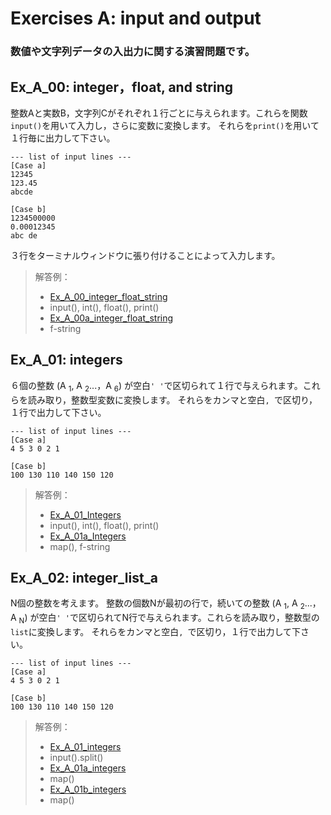 # **Exercises A: input and output**
### 数値や文字列データの入出力に関する演習問題です。

## Ex_A_00: integer，float, and string
整数Aと実数B，文字列Cがそれぞれ１行ごとに与えられます。これらを関数`input()`を用いて入力し，さらに変数に変換します。 
それらを`print()`を用いて１行毎に出力して下さい。

```
--- list of input lines ---
[Case a]
12345
123.45
abcde

[Case b]
1234500000
0.00012345
abc de
```
３行をターミナルウィンドウに張り付けることによって入力します。

>解答例：
>- [Ex_A_00_integer_float_string](https://github.com/GMPythonGitHub/GMPython_Exercises_for_Math_Model/blob/main/Exercises_A_Input_and_Output/Ex_A_00_integer_float_string.py)
>  - input(), int(), float(), print()
>- [Ex_A_00a_integer_float_string](https://github.com/GMPythonGitHub/GMPython_Exercises_for_Math_Model/blob/main/Exercises_A_Input_and_Output/Ex_A_00a_integer_float_string.py)
>  - f-string 


## Ex_A_01: integers
６個の整数 (A
<sub>1</sub>, A
<sub>2</sub>...，A
<sub>6</sub>) が空白`' '`で区切られて１行で与えられます。これらを読み取り，整数型変数に変換します。 
それらをカンマと空白`, `で区切り，１行で出力して下さい。

```
--- list of input lines ---
[Case a]
4 5 3 0 2 1 

[Case b]
100 130 110 140 150 120
```

>解答例：
>- [Ex_A_01_Integers](https://github.com/GMPythonGitHub/GMPython_Exercises_for_Math_Model/blob/main/Exercises_A_Input_and_Output/Ex_A_01_Integers.py)
>  - input(), int(), float(), print()
>- [Ex_A_01a_Integers](https://github.com/GMPythonGitHub/GMPython_Exercises_for_Math_Model/blob/main/Exercises_A_Input_and_Output/Ex_A_01a_Integers.py)
>  - map(), f-string 

## Ex_A_02: integer_list_a
N個の整数を考えます。
整数の個数Nが最初の行で，続いての整数 (A
<sub>1</sub>, A
<sub>2</sub>...，A
<sub>N</sub>) が空白`' '`で区切られてN行で与えられます。これらを読み取り，整数型の`list`に変換します。 
それらをカンマと空白`, `で区切り，１行で出力して下さい。

```
--- list of input lines ---
[Case a]
4 5 3 0 2 1 

[Case b]
100 130 110 140 150 120
```

>解答例：
>- [Ex_A_01_integers](https://github.com/GMPythonGitHub/GMPython_Exercises_for_Math_Model/blob/main/Exercises_A_Input_and_Output/Ex_A_01_integers.py)
>  - input().split()
>- [Ex_A_01a_integers](https://github.com/GMPythonGitHub/GMPython_Exercises_for_Math_Model/blob/main/Exercises_A_Input_and_Output/Ex_A_01a_integers.py)
>  - map() 
>- [Ex_A_01b_integers](https://github.com/GMPythonGitHub/GMPython_Exercises_for_Math_Model/blob/main/Exercises_A_Input_and_Output/Ex_A_01a_integers.py)
>  - map() 



